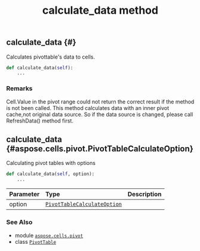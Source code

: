 ﻿---
title: calculate_data method
second_title: Aspose.Cells for Python via .NET API References
description: 
type: docs
weight: 40
url: /aspose.cells.pivot/pivottable/calculate_data/
is_root: false
---

## calculate_data {#}

Calculates pivottable's data to cells.



```python
def calculate_data(self):
    ...
```


### Remarks

Cell.Value in the pivot range could not return the correct result if the method is not been called.
This method calculates data with an inner pivot cache,not original data source.
So if the data source is changed, please call RefreshData() method first.

## calculate_data {#aspose.cells.pivot.PivotTableCalculateOption}

Calculating pivot tables with options



```python
def calculate_data(self, option):
    ...
```


| Parameter | Type | Description |
| :- | :- | :- |
| option | [`PivotTableCalculateOption`](/cells/python-net/aspose.cells.pivot/pivottablecalculateoption) |  |



### See Also
* module [`aspose.cells.pivot`](../../)
* class [`PivotTable`](/cells/python-net/aspose.cells.pivot/pivottable)
